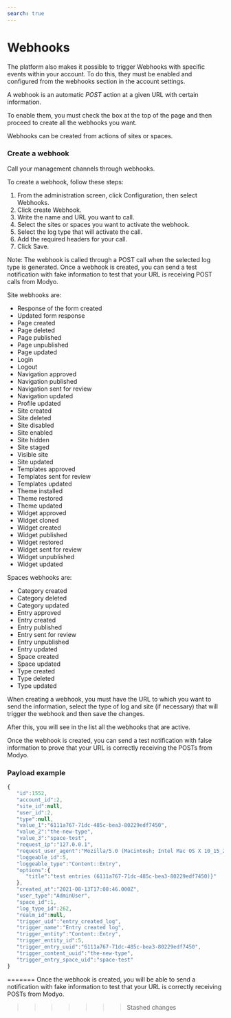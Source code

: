```yaml
---
search: true
---
```


# Webhooks

The platform also makes it possible to trigger Webhooks with specific events within your account. To do this, they must be enabled and configured from the webhooks section in the account settings.

A webhook is an automatic _POST_ action at a given URL with certain information.

To enable them, you must check the box at the top of the page and then proceed to create all the webhooks you want.

Webhooks can be created from actions of sites or spaces.

### Create a webhook

Call your management channels through webhooks.

To create a webhook, follow these steps:

1. From the administration screen, click Configuration, then select Webhooks.
2. Click create Webhook.
3. Write the name and URL you want to call.
4. Select the sites or spaces you want to activate the webhook.
5. Select the log type that will activate the call.
6. Add the required headers for your call.
7. Click Save.

Note: The webhook is called through a POST call when the selected log type is generated. Once a webhook is created, you can send a test notification with fake information to test that your URL is receiving POST calls from Modyo.

Site webhooks are:

* Response of the form created
* Updated form response
* Page created
* Page deleted
* Page published
* Page unpublished
* Page updated
* Login
* Logout
* Navigation approved
* Navigation published
* Navigation sent for review
* Navigation updated
* Profile updated
* Site created
* Site deleted
* Site disabled
* Site enabled
* Site hidden
* Site staged
* Visible site
* Site updated
* Templates approved
* Templates sent for review
* Templates updated
* Theme installed
* Theme restored
* Theme updated
* Widget approved
* Widget cloned
* Widget created
* Widget published
* Widget restored
* Widget sent for review
* Widget unpublished
* Widget updated

Spaces webhooks are:

* Category created
* Category deleted
* Category updated
* Entry approved
* Entry created
* Entry published
* Entry sent for review
* Entry unpublished
* Entry updated
* Space created
* Space updated
* Type created
* Type deleted
* Type updated

When creating a webhook, you must have the URL to which you want to send the information, select the type of log and site (if necessary) that will trigger the webhook and then save the changes.

After this, you will see in the list all the webhooks that are active.

Once the webhook is created, you can send a test notification with false information to prove that your URL is correctly receiving the POSTs from Modyo.

### Payload example

``` javascript
{
   "id":1552,
   "account_id":2,
   "site_id":null,
   "user_id":2,
   "type":null,
   "value_1":"6111a767-71dc-485c-bea3-80229edf7450",
   "value_2":"the-new-type",
   "value_3":"space-test",
   "request_ip":"127.0.0.1",
   "request_user_agent":"Mozilla/5.0 (Macintosh; Intel Mac OS X 10_15_2) AppleWebKit/537.36 (KHTML, like Gecko) Chrome/91.0.4472.114 Safari/537.36",
   "loggeable_id":5,
   "loggeable_type":"Content::Entry",
   "options":{
      "title":"test entries (6111a767-71dc-485c-bea3-80229edf7450)}"
   },
   "created_at":"2021-08-13T17:08:46.000Z",
   "user_type":"AdminUser",
   "space_id":1,
   "log_type_id":262,
   "realm_id":null,
   "trigger_uid":"entry_created_log",
   "trigger_name":"Entry created log",
   "trigger_entity":"Content::Entry",
   "trigger_entity_id":5,
   "trigger_entry_uuid":"6111a767-71dc-485c-bea3-80229edf7450",
   "trigger_content_uuid":"the-new-type",
   "trigger_entry_space_uid":"space-test"
}
```
=======
Once the webhook is created, you will be able to send a notification with fake information to test that your URL is correctly receiving POSTs from Modyo.
>>>>>>> Stashed changes
